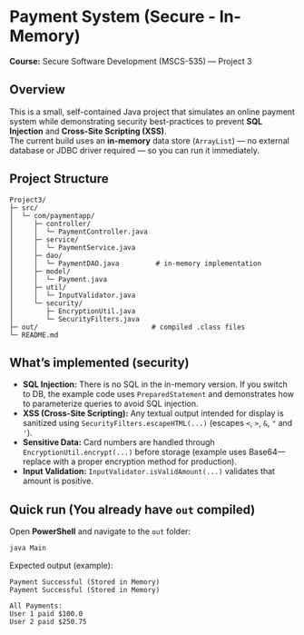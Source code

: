 # Payment System (Secure - In-Memory)  
**Course:** Secure Software Development (MSCS-535) — Project 3  

## Overview
This is a small, self-contained Java project that simulates an online payment system while demonstrating security best-practices to prevent **SQL Injection** and **Cross-Site Scripting (XSS)**.  
The current build uses an **in-memory** data store (`ArrayList`) — no external database or JDBC driver required — so you can run it immediately.

## Project Structure
```
Project3/
├─ src/
│  └─ com/paymentapp/
│     ├─ controller/
│     │  └─ PaymentController.java
│     ├─ service/
│     │  └─ PaymentService.java
│     ├─ dao/
│     │  └─ PaymentDAO.java         # in-memory implementation
│     ├─ model/
│     │  └─ Payment.java
│     ├─ util/
│     │  └─ InputValidator.java
│     └─ security/
│        ├─ EncryptionUtil.java
│        └─ SecurityFilters.java
├─ out/                            # compiled .class files
└─ README.md
```

## What’s implemented (security)
- **SQL Injection:** There is no SQL in the in-memory version. If you switch to DB, the example code uses `PreparedStatement` and demonstrates how to parameterize queries to avoid SQL injection.
- **XSS (Cross-Site Scripting):** Any textual output intended for display is sanitized using `SecurityFilters.escapeHTML(...)` (escapes `<`, `>`, `&`, `"` and `'`).
- **Sensitive Data:** Card numbers are handled through `EncryptionUtil.encrypt(...)` before storage (example uses Base64—replace with a proper encryption method for production).
- **Input Validation:** `InputValidator.isValidAmount(...)` validates that amount is positive.

## Quick run (You already have `out` compiled)
Open **PowerShell** and navigate to the `out` folder:

```powershell
java Main
```

Expected output (example):
```
Payment Successful (Stored in Memory)
Payment Successful (Stored in Memory)

All Payments:
User 1 paid $100.0
User 2 paid $250.75
```
